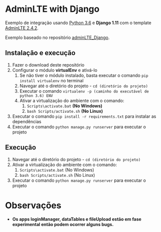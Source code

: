 # AdminLTE with Django

Exemplo de integração usando [Python 3.6](https://www.python.org/downloads) e **Django 1.11** com o template [AdminLTE 2.4.2](https://github.com/almasaeed2010/AdminLTE).

Exemplo baseado no repositório [adminLTE_Django](https://github.com/drfrink/adminLTE_Django).


Instalação e execução
---------------------------
1. Fazer o download deste repositório
2. Configurar o módulo **virtualEnv** e ativá-lo
    1. Se não tiver o módulo instalado, basta executar o comando `pip install virtualenv` no terminal
    2. Navegar até o diretório do projeto - `cd (diretório do projeto)`
    3. Executar o comando `virtualenv -p (caminho do executável de python 3.6) ENV`
    4. Ativar a virtualização do ambiente com o comando:
        1. `Scripts\activate.bat` **(No Windows)**
        2. `bash Scripts/activate.sh` **(No Linux)**
3. Executar o comando `pip install -r requirements.txt` para instalar as dependências
4. Executar o comando `python manage.py runserver` para executar o projeto


Execução
---------------------------
1. Navegar até o diretório do projeto - `cd (diretório do projeto)`
2. Ativar a virtualização do ambiente com o comando:
   1. `Scripts\activate.bat` (No Windows)
   2. `bash Scripts/activate.sh` (No Linux)
3. Executar o comando `python manage.py runserver` para executar o projeto


Observações
============
* **Os apps loginManager, dataTables e fileUpload estão em fase experimental então podem ocorrer alguns bugs.**
